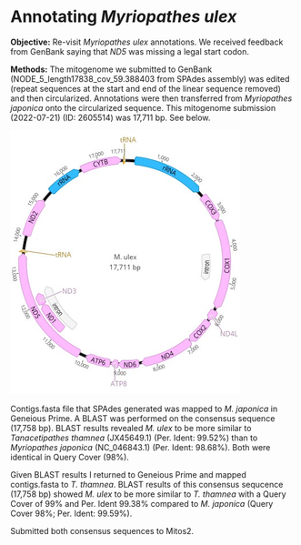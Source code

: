 
# Annotating *Myriopathes ulex*

**Objective:** Re-visit *Myriopathes ulex* annotations. We received feedback from GenBank saying that *ND5* was missing a legal start codon.

**Methods:** The mitogenome we submitted to GenBank (NODE_5_length17838_cov_59.388403 from SPAdes assembly) was edited (repeat sequences at the start and end of the linear sequence removed) and then circularized. Annotations were then transferred from *Myriopathes japonica* onto the circularized sequence. This mitogenome submission (2022-07-21) (ID: 2605514) was 17,711 bp. See below.

![Myriopathes ulex](M_ulex_it1.jpg)

Contigs.fasta file that SPAdes generated was mapped to *M. japonica* in Geneious Prime. A BLAST was performed on the consensus sequence (17,758 bp). BLAST results revealed *M. ulex* to be more similar to *Tanacetipathes thamnea* (JX45649.1) (Per. Ident: 99.52%) than to *Myriopathes japonica* (NC_046843.1) (Per. Ident: 98.68%). Both were identical in Query Cover (98%).

Given BLAST results I returned to Geneious Prime and mapped contigs.fasta to *T. thamnea*. BLAST results of this consensus sequcence (17,758 bp) showed *M. ulex* to be more similar to *T. thamnea* with a Query Cover of 99% and Per. Ident 99.38% compared to *M. japonica* (Query Cover 98%; Per. Ident: 99.59%).

Submitted both consensus sequences to Mitos2.
